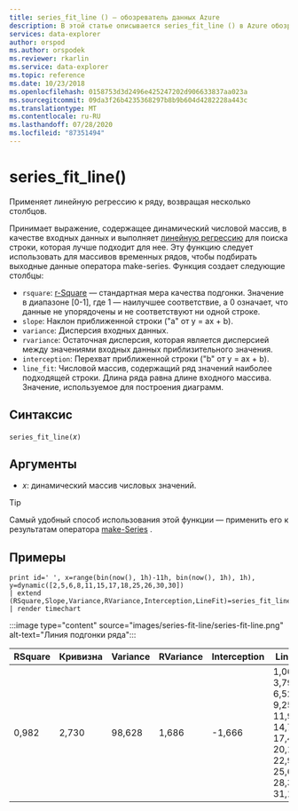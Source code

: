 ```yaml
---
title: series_fit_line () — обозреватель данных Azure
description: В этой статье описывается series_fit_line () в Azure обозреватель данных.
services: data-explorer
author: orspod
ms.author: orspodek
ms.reviewer: rkarlin
ms.service: data-explorer
ms.topic: reference
ms.date: 10/23/2018
ms.openlocfilehash: 0158753d3d2496e425247202d906633837aa023a
ms.sourcegitcommit: 09da3f26b4235368297b8b9b604d4282228a443c
ms.translationtype: MT
ms.contentlocale: ru-RU
ms.lasthandoff: 07/28/2020
ms.locfileid: "87351494"
---
```

# <a name="series_fit_line"></a>series_fit_line()

Применяет линейную регрессию к ряду, возвращая несколько столбцов.  

Принимает выражение, содержащее динамический числовой массив, в качестве входных данных и выполняет [линейную регрессию](https://en.wikipedia.org/wiki/Line_fitting) для поиска строки, которая лучше подходит для нее. Эту функцию следует использовать для массивов временных рядов, чтобы подбирать выходные данные оператора make-series. Функция создает следующие столбцы:
* `rsquare`: [r-Square](https://en.wikipedia.org/wiki/Coefficient_of_determination) — стандартная мера качества подгонки. Значение в диапазоне [0-1], где 1 — наилучшее соответствие, а 0 означает, что данные не упорядочены и не соответствуют ни одной строке. 
* `slope`: Наклон приближенной строки ("a" от y = ax + b).
* `variance`: Дисперсия входных данных.
* `rvariance`: Остаточная дисперсия, которая является дисперсией между значениями входных данных приблизительного значения.
* `interception`: Перехват приближенной строки ("b" от y = ax + b).
* `line_fit`: Числовой массив, содержащий ряд значений наиболее подходящей строки. Длина ряда равна длине входного массива. Значение, используемое для построения диаграмм.

## <a name="syntax"></a>Синтаксис

`series_fit_line(`*x*`)`

## <a name="arguments"></a>Аргументы

* *x*: динамический массив числовых значений.

> [!TIP]
> Самый удобный способ использования этой функции — применить его к результатам оператора [make-Series](make-seriesoperator.md) .

## <a name="examples"></a>Примеры

<!-- csl: https://help.kusto.windows.net:443/Samples -->
```kusto
print id=' ', x=range(bin(now(), 1h)-11h, bin(now(), 1h), 1h), y=dynamic([2,5,6,8,11,15,17,18,25,26,30,30])
| extend (RSquare,Slope,Variance,RVariance,Interception,LineFit)=series_fit_line(y)
| render timechart
```

:::image type="content" source="images/series-fit-line/series-fit-line.png" alt-text="Линия подгонки ряда":::

| RSquare | Кривизна | Variance | RVariance | Interception | LineFit                                                                                     |
|---------|-------|----------|-----------|--------------|---------------------------------------------------------------------------------------------|
| 0,982   | 2,730 | 98,628   | 1,686     | -1,666       | 1,064, 3,7945, 6,526, 9,256, 11,987, 14,718, 17,449, 20,180, 22,910, 25,641, 28,371, 31,102 |
